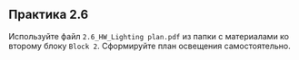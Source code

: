 ## Практика 2.6

Используйте файл `2.6_HW_Lighting plan.pdf` из папки с материалами ко второму блоку `Block 2`. Сформируйте план освещения самостоятельно.
